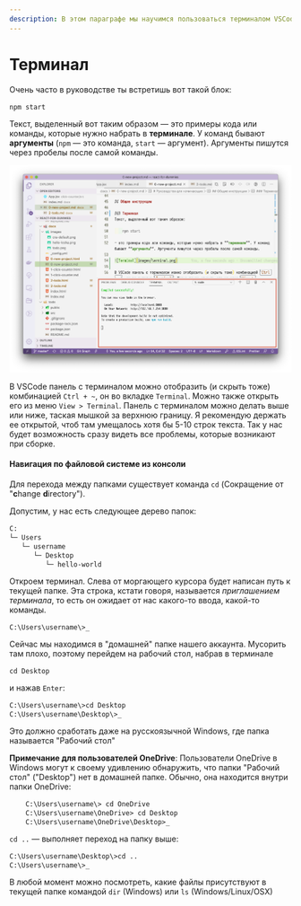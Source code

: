 ```yaml
---
description: В этом параграфе мы научимся пользоваться терминалом VSCode.
---
```


# Терминал

Очень часто в руководстве ты встретишь вот такой блок:

```text
npm start
```

Текст, выделенный вот таким образом — это примеры кода или команды, которые нужно набрать в **терминале**. У команд бывают **аргументы** \(`npm` — это команда, `start` — аргумент\). Аргументы пишутся через пробелы после самой команды.

![&#x41F;&#x430;&#x43D;&#x435;&#x43B;&#x44C; &#x441; &#x442;&#x435;&#x440;&#x43C;&#x438;&#x43D;&#x430;&#x43B;&#x43E;&#x43C; &#x432; VSCode](.gitbook/assets/terminal.png)

В VSCode панель с терминалом можно отобразить \(и скрыть тоже\) комбинацией `Ctrl + ~`, он во вкладке `Terminal`. Можно также открыть его из меню `View > Terminal`. Панель с терминалом можно делать выше или ниже, таская мышкой за верхнюю границу. Я рекомендую держать ее открытой, чтоб там умещалось хотя бы 5-10 строк текста. Так у нас будет возможность сразу видеть все проблемы, которые возникают при сборке.

#### Навигация по файловой системе из консоли

Для перехода между папками существует команда `cd` \(Сокращение от "**c**hange **d**irectory"\).

Допустим, у нас есть следующее дерево папок:

```text
C:
└─ Users
   └─ username
      └─ Desktop
         └─ hello-world
```

Откроем терминал. Слева от моргающего курсора будет написан путь к текущей папке. Эта строка, кстати говоря, называется _приглашением терминала_, то есть он ожидает от нас какого-то ввода, какой-то команды.

```text
C:\Users\username\>_ 
```

Сейчас мы находимся в "домашней" папке нашего аккаунта. Мусорить там плохо, поэтому перейдем на рабочий стол, набрав в терминале

```text
cd Desktop
```

и нажав `Enter`:

```text
C:\Users\username\>cd Desktop
C:\Users\username\Desktop\>_ 
```

Это должно сработать даже на русскоязычной Windows, где папка называется "Рабочий стол"

**Примечание для пользователей OneDrive**: Пользователи OneDrive в Windows могут к своему удивлению обнаружить, что папки "Рабочий стол" \("Desktop"\) нет в домашней папке. Обычно, она находится внутри папки OneDrive:

```text
    C:\Users\username\> cd OneDrive
    C:\Users\username\OneDrive> cd Desktop
    C:\Users\username\OneDrive\Desktop>_
```

`cd ..` — выполняет переход на папку выше:

```text
C:\Users\username\Desktop\>cd ..
C:\Users\username\>_
```

В любой момент можно посмотреть, какие файлы присутствуют в текущей папке командой `dir` \(Windows\) или `ls` \(Windows/Linux/OSX\)

